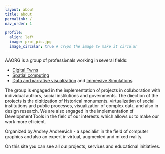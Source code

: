 ```yaml
---
layout: about
title: about
permalink: /
nav_order: 1

profile:
  align: left
  image: prof_pic.jpg
  image_circular: true # crops the image to make it circular
---
```


AAORG is a group of professionals working in several fields:


* [Digital Twins](https://en.wikipedia.org/wiki/Digital_twin) 
* [Spatial computing](https://en.wikipedia.org/wiki/Spatial_computing/)  
* [Data and narrative visualization](https://en.wikipedia.org/wiki/Data_and_information_visualization) and [Immersive Simulations](https://en.wikipedia.org/wiki/Immersive_sim).

The group is engaged in the implementation of projects in collaboration with individual authors, social institutions and governments.
The direction of the projects is the digitization of historical monuments, virtualization of social institutions and public processes, visualization of complex data, and also in design research.
We are also engaged in the implementation of Development Tools in the field of our interests, which allows us to make our work more efficient.

Organized by Andrey Andreevich - a specialist in the field of computer graphics and also an expert in virtual, augmented and mixed reality.

On this site you can see all our projects, services and educational initiatives.
